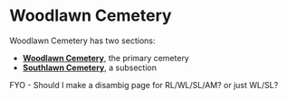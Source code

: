 # Woodlawn Cemetery

Woodlawn Cemetery has two sections:
- **[Woodlawn Cemetery](https://github.com/FyoAtEPL/DeKalbCemeteries/blob/main/cemeteryFiles/Woodlawn.md "Woodlawn Cemetery")**, the primary cemetery
- **[Southlawn Cemetery](https://github.com/FyoAtEPL/DeKalbCemeteries/blob/main/cemeteryFiles/Southlawn.md "Southlawn Cemetery")**, a subsection

FYO - Should I make a disambig page for RL/WL/SL/AM? or just WL/SL?
